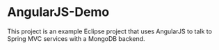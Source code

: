 AngularJS-Demo
==============

This project is an example Eclipse project that uses AngularJS to talk to Spring MVC services with a MongoDB backend.
